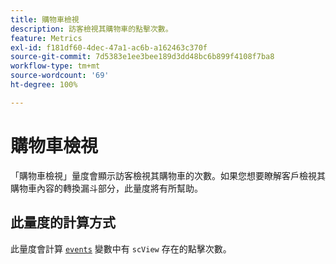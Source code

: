 ```yaml
---
title: 購物車檢視
description: 訪客檢視其購物車的點擊次數。
feature: Metrics
exl-id: f181df60-4dec-47a1-ac6b-a162463c370f
source-git-commit: 7d5383e1ee3bee189d3dd48bc6b899f4108f7ba8
workflow-type: tm+mt
source-wordcount: '69'
ht-degree: 100%

---
```


# 購物車檢視

「購物車檢視」量度會顯示訪客檢視其購物車的次數。如果您想要瞭解客戶檢視其購物車內容的轉換漏斗部分，此量度將有所幫助。

## 此量度的計算方式

此量度會計算 [`events`](/help/implement/vars/page-vars/events/events-overview.md) 變數中有 `scView` 存在的點擊次數。
